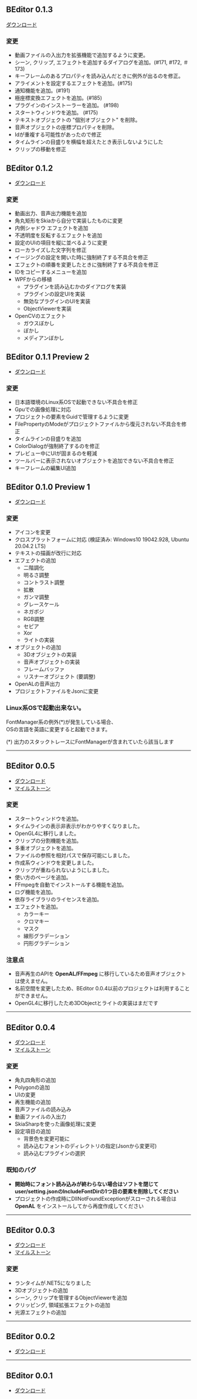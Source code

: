 ## BEditor 0.1.3
[ダウンロード](https://github.com/b-editor/BEditor/releases/tag/v0.1.3)

### 変更
* 動画ファイルの入出力を拡張機能で追加するように変更。
* シーン, クリップ, エフェクトを追加するダイアログを追加。(#171, #172, ＃173)
* キーフレームのあるプロパティを読み込んだときに例外が出るのを修正。
* アライメントを設定するエフェクトを追加。(#175)
* 通知機能を追加。(#191)
* 極座標変換エフェクトを追加。(#185)
* プラグインのインストーラーを追加。 (#198)
* スタートウィンドウを追加。 (#175)
* テキストオブジェクトの "個別オブジェクト" を削除。
* 音声オブジェクトの座標プロパティを削除。
* Idが重複する可能性があったので修正
* タイムラインの目盛りを横幅を超えたとき表示しないようにした
* クリップの移動を修正

## BEditor 0.1.2

* [ダウンロード](https://github.com/b-editor/BEditor/releases/tag/v0.1.2)

### 変更
* 動画出力、音声出力機能を追加
* 角丸矩形をSkiaから自分で実装したものに変更
* 内側シャドウ エフェクトを追加
* 不透明度を反転するエフェクトを追加
* 設定のUIの項目を縦に並べるように変更
* ローカライズした文字列を修正
* イージングの設定を開いた時に強制終了する不具合を修正
* エフェクトの順番を変更したときに強制終了する不具合を修正
* IDをコピーするメニューを追加
* WPFからの移植
    * プラグインを読み込むかのダイアログを実装
    * プラグインの設定UIを実装
    * 無効なプラグインのUIを実装
    * ObjectViewerを実装
* OpenCVのエフェクト
    * ガウスぼかし
    * ぼかし
    * メディアンぼかし

## BEditor 0.1.1 Preview 2

* [ダウンロード](https://github.com/b-editor/BEditor/releases/tag/v0.1.1-preview.2)

### 変更
* 日本語環境のLinux系OSで起動できない不具合を修正
* Gpuでの画像処理に対応
* プロジェクトの要素をGuidで管理するように変更
* FilePropertyのModeがプロジェクトファイルから復元されない不具合を修正
* タイムラインの目盛りを追加
* ColorDialogが強制終了するのを修正
* プレビュー中にUIが固まるのを軽減
* ツールバーに表示されないオブジェクトを追加できない不具合を修正
* キーフレームの編集UI追加

## BEditor 0.1.0 Preview 1

* [ダウンロード](https://github.com/b-editor/BEditor/releases/tag/0.1.0-preview.1.0)

### 変更
* アイコンを変更
* クロスプラットフォームに対応 (検証済み: Windows10 19042.928, Ubuntu 20.04.2 LTS)
* テキストの描画が改行に対応
* エフェクトの追加
   * 二階調化
   * 明るさ調整
   * コントラスト調整
   * 拡散
   * ガンマ調整
   * グレースケール
   * ネガポジ
   * RGB調整
   * セピア
   * Xor
   * ライトの実装
* オブジェクトの追加
   * 3Dオブジェクトの実装
   * 音声オブジェクトの実装
   * フレームバッファ
   * リスナーオブジェクト (要調整)
* OpenALの音声出力
* プロジェクトファイルをJsonに変更

### Linux系OSで起動出来ない。

FontManager系の例外(*)が発生している場合、  
OSの言語を英語に変更すると起動できます。

(*) 出力のスタックトレースにFontManagerが含まれていたら該当します

---

## BEditor 0.0.5

* [ダウンロード](https://github.com/b-editor/BEditor/releases/tag/v0.0.5-alpha)
* [マイルストーン](https://github.com/b-editor/BEditor/milestone/2)


### 変更
* スタートウィンドウを追加。
* タイムラインの表示非表示がわかりやすくなりました。
* OpenGL4に移行しました。
* クリップの分割機能を追加。
* 多重オブジェクトを追加。
* ファイルの参照を相対パスで保存可能にしました。
* 作成系ウィンドウを変更しました。
* クリップが重ねられないようにしました。
* 使い方のページを追加。
* FFmpegを自動でインストールする機能を追加。
* ログ機能を追加。
* 依存ライブラリのライセンスを追加。
* エフェクトを追加。
    * カラーキー
    * クロマキー
    * マスク
    * 線形グラデーション
    * 円形グラデーション

### 注意点
* 音声再生のAPIを __OpenAL/FFmpeg__ に移行しているため音声オブジェクトは使えません。
* 名前空間を変更したため、BEditor 0.0.4以前のプロジェクトは利用することができません。
* OpenGL4に移行したため3DObjectとライトの実装はまだです

---

## BEditor 0.0.4

* [ダウンロード](https://github.com/b-editor/BEditor/releases/tag/v0.0.4-alpha)
* [マイルストーン](https://github.com/b-editor/BEditor/milestone/3)

### 変更
* 角丸四角形の追加
* Polygonの追加
* UIの変更
* 再生機能の追加
* 音声ファイルの読み込み
* 動画ファイルの入出力
* SkiaSharpを使った画像処理に変更
* 設定項目の追加
    * 背景色を変更可能に
    * 読み込むフォントのディレクトリの指定(Jsonから変更可)
    * 読み込むプラグインの選択

### 既知のバグ
* __開始時にフォント読み込みが終わらない場合はソフトを閉じてuser/setting.jsonのIncludeFontDirの1つ目の要素を削除してください__
* プロジェクトの作成時にDllNotFoundExceptionがスローされる場合は __OpenAL__ をインストールしてから再度作成してください

---

## BEditor 0.0.3

* [ダウンロード](https://github.com/b-editor/BEditor/releases/tag/v0.0.3-alpha)
* [マイルストーン](https://github.com/b-editor/BEditor/milestone/1)

### 変更
* ランタイムが.NET5になりました
* 3Dオブジェクトの追加
* シーン, クリップを管理するObjectViewerを追加
* クリッピング, 領域拡張エフェクトの追加
* 光源エフェクトの追加

---

## BEditor 0.0.2

* [ダウンロード](https://drive.google.com/file/d/15BZabYO3jz_bGCnBT3IyMnxiJWHLAb-o/view?usp=sharing)

---

## BEditor 0.0.1

* [ダウンロード](https://drive.google.com/file/d/19w8gj_la7JAaCQjlEVldbbpos9xyMjrL/view?usp=sharing)